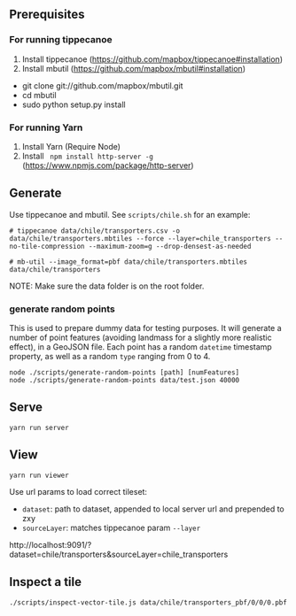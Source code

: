 ## Prerequisites

### For running tippecanoe

1. Install tippecanoe (https://github.com/mapbox/tippecanoe#installation)
2. Install mbutil (https://github.com/mapbox/mbutil#installation)
  - git clone git://github.com/mapbox/mbutil.git
  - cd mbutil
  - sudo python setup.py install
  
### For running Yarn

1. Install Yarn (Require Node)
2. Install ` npm install http-server -g` (https://www.npmjs.com/package/http-server)

## Generate

Use tippecanoe and mbutil. See `scripts/chile.sh` for an example:

```
# tippecanoe data/chile/transporters.csv -o data/chile/transporters.mbtiles --force --layer=chile_transporters --no-tile-compression --maximum-zoom=g --drop-densest-as-needed

# mb-util --image_format=pbf data/chile/transporters.mbtiles data/chile/transporters
```

NOTE: Make sure the data folder is on the root folder.

### generate random points

This is used to prepare dummy data for testing purposes.
It will generate a number of point features (avoiding landmass for a slightly more realistic effect), in a GeoJSON file. Each point has a random `datetime` timestamp property, as well as a random `type` ranging from 0 to 4.

```
node ./scripts/generate-random-points [path] [numFeatures]
node ./scripts/generate-random-points data/test.json 40000
```



## Serve 

```
yarn run server
```

## View
```
yarn run viewer
```

Use url params to load correct tileset:
- `dataset`: path to dataset, appended to local server url and prepended to zxy
- `sourceLayer`: matches tippecanoe param `--layer` 

http://localhost:9091/?dataset=chile/transporters&sourceLayer=chile_transporters

## Inspect a tile

```
./scripts/inspect-vector-tile.js data/chile/transporters_pbf/0/0/0.pbf
```